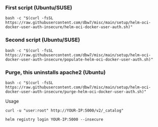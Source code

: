 ### First script (Ubuntu/SUSE)
```
bash -c "$(curl -fsSL https://raw.githubusercontent.com/dbw7/misc/main/setup/helm-oci-docker-user-auth-insecure/helm-oci-docker-user-auth.sh)"
```
### Second script (Ubuntu/SUSE)
```
bash -c "$(curl -fsSL https://raw.githubusercontent.com/dbw7/misc/main/setup/helm-oci-docker-user-auth-insecure/populate-helm-oci-docker-user-auth.sh)"
```
### Purge, this uninstalls apache2 (Ubuntu)
```
bash -c "$(curl -fsSL https://raw.githubusercontent.com/dbw7/misc/main/setup/helm-oci-docker-user-auth-insecure/purge-helm-oci-docker-user-auth.sh)"
```

Usage
```
curl -u "user:root" http://YOUR-IP:5000/v2/_catalog"

helm registry login YOUR-IP:5000 --insecure
```